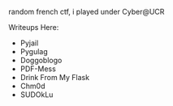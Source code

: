 random french ctf, i played under Cyber@UCR

Writeups Here:

- Pyjail
- Pygulag
- Doggoblogo
- PDF-Mess
- Drink From My Flask
- Chm0d
- SUDOkLu
